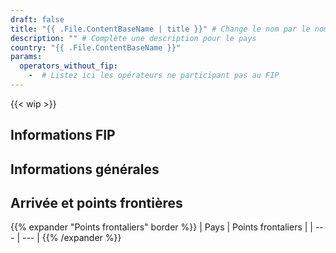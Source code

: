 ```yaml
---
draft: false
title: "{{ .File.ContentBaseName | title }}" # Change le nom par le nom du pays français
description: "" # Complète une description pour le pays
country: "{{ .File.ContentBaseName }}"
params:
  operators_without_fip:
    -  # Listez ici les opérateurs ne participant pas au FIP
---
```


<!-- Supprimez ce message si la page est complète -->

{{< wip >}}

## Informations FIP

<!--
    Un court résumé qui doit répondre aux questions suivantes, dans cet ordre :
    - Quels Billets FIP (FIP 50 / Coupons FIP) sont reconnus dans le pays et par quels opérateurs ferroviaires ?
    - Quelles sont les particularités de l'utilisation des Billets FIP avec ces opérateurs ? (Ajoutez un lien vers l’opérateur ferroviaire)
    - Quels opérateurs ne reconnaissent pas les Billets FIP et comment les identifier dans les informations de correspondance ?
-->

## Informations générales

<!--
    Une courte section sur la situation générale du transport ferroviaire dans le pays. Voici quelques exemples de sujets à traiter :
    - État du réseau ferroviaire
    - Liaisons importantes
    - Qualité et état des trains
    - Ponctualité
    - Fréquence
    - Trains/itinéraires/lignes spéciaux
    - Belles gares ferroviaires
-->

## Arrivée et points frontières

<!--
Uniquement les points frontaliers situés à la frontière nationale avec d'autres pays. Ils doivent être listés sous la forme : pays (opérateur ferroviaire) et leurs points de frontière.
-->

{{% expander "Points frontaliers" border %}}
| Pays | Points frontaliers |
| --- | --- |
{{% /expander %}}

### <Nom du pays>

<!--
  Quelles lignes permettent de venir depuis ce pays ?
  Quels conseils et recommandations pour entrer depuis ce pays ?
-->
